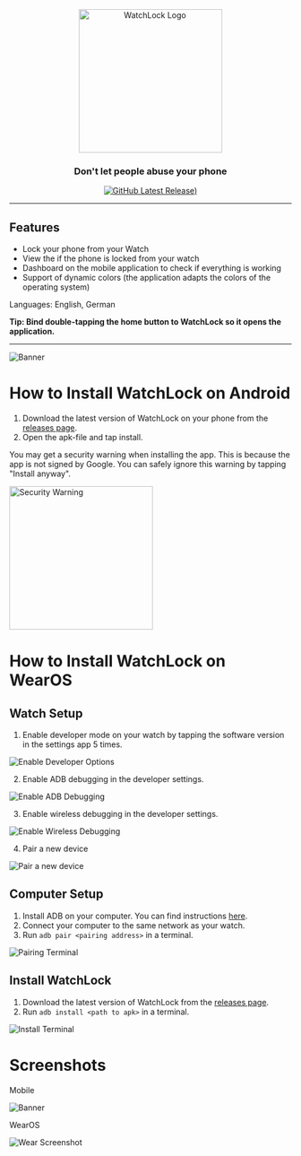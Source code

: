 <div id="logo" align="center">
  <a href="https://github.com/emilkrebs/WatchLock" target="_blank" rel="noopener noreferrer">
   <img width="256" alt="WatchLock Logo" src="./images/WatchLock.webp">
 </a>
  <h3>
    Don't let people abuse your phone
  </h3>
</div>

<div id="badges" align="center">

[![GitHub Latest Release)](https://img.shields.io/github/v/release/emilkrebs/WatchLock?logo=github)](https://github.com/emilkrebs/WatchLock/releases/latest)

</div>
<hr>

## Features

- Lock your phone from your Watch
- View the if the phone is locked from your watch
- Dashboard on the mobile application to check if everything is working
- Support of dynamic colors (the application adapts the colors of the operating system)

Languages: English, German

**Tip: Bind double-tapping the home button to WatchLock so it opens the application.**

---

![Banner](https://github.com/emilkrebs/WatchLock/assets/68400102/1435b089-955e-4b2b-a405-778caba8b72d)

# How to Install WatchLock on Android
1. Download the latest version of WatchLock on your phone from the [releases page](https://github.com/emilkrebs/WatchLock/releases/latest).
3. Open the apk-file and tap install.
   
You may get a security warning when installing the app. This is because the app is not signed by Google. You can safely ignore this warning by tapping "Install anyway".

 <img width="256" alt="Security Warning" src="./images/security_warning.jpg">

# How to Install WatchLock on WearOS

## Watch Setup
1. Enable developer mode on your watch by tapping the software version in the settings app 5 times.

![Enable Developer Options](./images/enable_developer_options.png)

2. Enable ADB debugging in the developer settings.

![Enable ADB Debugging](./images/enable_adb_debugging.png)

3. Enable wireless debugging in the developer settings.

![Enable Wireless Debugging](./images/enable_wireless_debugging.png)

4. Pair a new device

![Pair a new device](./images/pair_new_device.png)


## Computer Setup

1. Install ADB on your computer. You can find instructions [here](https://developer.android.com/tools/adb).
2. Connect your computer to the same network as your watch.
3. Run `adb pair <pairing address>` in a terminal.

![Pairing Terminal](./images/pairing_terminal.png)

## Install WatchLock 

1. Download the latest version of WatchLock from the [releases page](https://github.com/emilkrebs/WatchLock/releases/latest).
2. Run `adb install <path to apk>` in a terminal.

![Install Terminal](./images/installing_terminal.png)

# Screenshots

Mobile

![Banner](https://github.com/emilkrebs/WatchLock/assets/68400102/1435b089-955e-4b2b-a405-778caba8b72d)

WearOS

![Wear Screenshot](./images/watchlock_wear.png)

